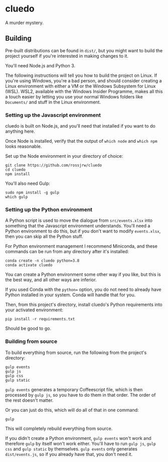 # cluedo
A murder mystery.

## Building

Pre-built distributions can be found in `dist/`, but you might want to build
the project yourself if you're interested in making changes to it.

You'll need Node.js and Python 3.

The following instructions will tell you how to build the project on Linux. If
you're using Windows, you're a bad person, and should consider creating a Linux
environment with either a VM or the Windows Subsystem for Linux (WSL). WSL2,
available with the Windows Insider Programme, makes all this a touch easier by
letting you use your normal Windows folders like `Documents/` and stuff in the
Linux environment.

### Setting up the Javascript environment

cluedo is built on Node.js, and you'll need that installed if you want to do
anything here.

Once Node is installed, verify that the output of `which node` and `which npm`
looks reasonable.

Set up the Node environment in your directory of choice:
```shell
git clone https://github.com/rossjrw/cluedo
cd cluedo
npm install
```

You'll also need Gulp:
```shell
sudo npm install -g gulp
which gulp
```

### Setting up the Python environment

A Python script is used to move the dialogue from `src/events.xlsx` into
something that the Javascript environment understands. You'll need a Python
environment to do this, but if you don't want to modify `events.xlsx`, then you
can skip all the Python stuff.

For Python environment management I recommend Miniconda, and these commands can
be run from any directory after it's installed:
```shell
conda create -n cluedo python=3.8
conda activate cluedo
```
You can create a Python environment some other way if you like, but this is the
best way, and all other ways are inferior.

If you used Conda with the `python=` option, you do not need to already have
Python installed in your system. Conda will handle that for you.

Then, from this project's directory, install cluedo's Python requirements into
your activated environment:
```shell
pip install -r requirements.txt
```
Should be good to go.

### Building from source

To build everything from source, run the following from the project's
directory:
```shell
gulp events
gulp js
gulp css
gulp static
```
`gulp events` generates a temporary Coffeescript file, which is then processed
by `gulp js`, so you have to do them in that order. The order of the rest
doesn't matter.

Or you can just do this, which will do all of that in one command:
```shell
gulp
```
This will completely rebuild everything from source.

If you didn't create a Python environment, `gulp events` won't work and
therefore `gulp` by itself won't work either. You'll have to run `gulp js`,
`gulp css` and `gulp static` by themselves. `gulp events` only generates
`dist/events.js`, so if you already have that, you don't need it.
